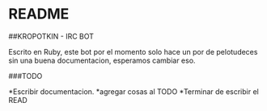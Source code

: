 # README

##KROPOTKIN - IRC BOT

Escrito en Ruby, este bot por el momento solo hace un por de pelotudeces sin
una buena documentacion, esperamos cambiar eso.

###TODO

*Escribir documentacion.
*agregar cosas al TODO
*Terminar de escribir el READ
